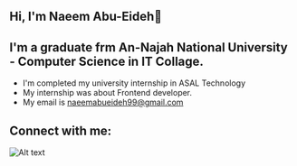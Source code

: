 ## Hi, I'm Naeem Abu-Eideh👋


## I'm a graduate frm An-Najah National University - Computer Science in IT Collage.

- I'm completed my university internship in ASAL Technology
- My internship was about Frontend developer.
- My email is naeemabueideh99@gmail.com


## Connect with me:
![Alt text](https://raw.githubusercontent.com/rahuldkjain/github-profile-readme-generator/master/src/images/icons/Social/linked-in-alt.svg)
<!--
**NaeemAbu-Eideh/NaeemAbu-Eideh** is a ✨ _special_ ✨ repository because its `README.md` (this file) appears on your GitHub profile.

Here are some ideas to get you started:

- 🔭 I’m currently working on ...
- 🌱 I’m currently learning ...
- 👯 I’m looking to collaborate on ...
- 🤔 I’m looking for help with ...
- 💬 Ask me about ...
- 📫 How to reach me: ...
- 😄 Pronouns: ...
- ⚡ Fun fact: ...
<a herf="https://www.linkedin.com/in/naeem-abu-eideh-883560316/"><img src="https://raw.githubusercontent.com/rahuldkjain/github-profile-readme-generator/master/src/images/icons/Social/linked-in-alt.svg" width="35px" height="35px"></a>
-->
